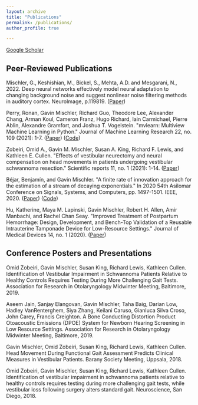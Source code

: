 ```yaml
---
layout: archive
title: "Publications"
permalink: /publications/
author_profile: true

---
```


[Google Scholar](https://scholar.google.com/citations?user=v8hF5dMAAAAJ&hl=en)

## Peer-Reviewed Publications

Mischler, G., Keshishian, M., Bickel, S., Mehta, A.D. and Mesgarani, N., 2022. Deep neural networks effectively model neural adaptation to changing background noise and suggest nonlinear noise filtering methods in auditory cortex. NeuroImage, p.119819. ([Paper](https://doi.org/10.1016/j.neuroimage.2022.119819))

Perry, Ronan, Gavin Mischler, Richard Guo, Theodore Lee, Alexander Chang, Arman Koul, Cameron Franz, Hugo Richard, Iain Carmichael, Pierre Ablin, Alexandre Gramfort, and Joshua T. Vogelstein. "mvlearn: Multiview Machine Learning in Python." Journal of Machine Learning Research 22, no. 109 (2021): 1-7. ([Paper](https://www.jmlr.org/papers/volume22/20-1370/20-1370.pdf)) ([Code](https://github.com/mvlearn/mvlearn))

Zobeiri, Omid A., Gavin M. Mischler, Susan A. King, Richard F. Lewis, and Kathleen E. Cullen. "Effects of vestibular neurectomy and neural compensation on head movements in patients undergoing vestibular schwannoma resection." Scientific reports 11, no. 1 (2021): 1-14. ([Paper](https://doi.org/10.1038/s41598-020-79756-3))

Béjar, Benjamín, and Gavin Mischler. "A finite rate of innovation approach for the estimation of a stream of decaying exponentials." In 2020 54th Asilomar Conference on Signals, Systems, and Computers, pp. 1497-1501. IEEE, 2020. ([Paper](https://doi-org.ezproxy.cul.columbia.edu/10.1109/IEEECONF51394.2020.9443495)) ([Code](https://github.com/gavinmischler/spikeFRInder))

Hu, Katherine, Maya M. Lapinski, Gavin Mischler, Robert H. Allen, Amir Manbachi, and Rachel Chan Seay. "Improved Treatment of Postpartum Hemorrhage: Design, Development, and Bench-Top Validation of a Reusable Intrauterine Tamponade Device for Low-Resource Settings." Journal of Medical Devices 14, no. 1 (2020). ([Paper](https://doi.org/10.1115/1.4045965))


## Conference Posters and Presentations

Omid Zobeiri, Gavin Mischler, Susan King, Richard Lewis, Kathleen Cullen. Identification of Vestibular Impairment in Schwannoma Patients Relative to Healthy Controls Requires Testing During More Challenging Gait Tests. Association for Research in Otolaryngology Midwinter Meeting, Baltimore, 2019.

Aseem Jain, Sanjay Elangovan, Gavin Mischler, Taha Baig, Darian Low, Hadley VanRenterghem, Siya Zhang, Keilani Caruso, Gianluca Silva Croso, John Carey, Francis Creighton. A Bone Conducting Distortion Product Otoacoustic Emissions (DPOE) System for Newborn Hearing Screening in Low Resource Settings. Association for Research in Otolaryngology Midwinter Meeting, Baltimore, 2019.

Gavin Mischler, Omid Zobeiri, Susan King, Richard Lewis, Kathleen Cullen.  Head Movement During Functional Gait Assessment Predicts Clinical Measures in Vestibular Patients. Barany Society Meeting, Uppsala, 2018.

Omid Zobeiri, Gavin Mischler, Susan King, Richard Lewis, Kathleen Cullen. Identification of vestibular impairment in schwannoma patients relative to healthy controls requires testing during more challenging gait tests, while vestibular loss following surgery alters standard gait. Neuroscience, San Diego, 2018.

